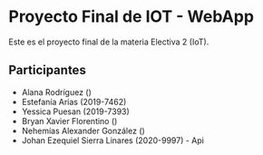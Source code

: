 # Proyecto Final de IOT - WebApp

Este es el proyecto final de la materia Electiva 2 (IoT).

## Participantes

- Alana Rodríguez ()
- Estefanía Arias (2019-7462)
- Yessica Puesan (2019-7393)
- Bryan Xavier Florentino ()
- Nehemías Alexander González ()
- Johan Ezequiel Sierra Linares (2020-9997) - Api
